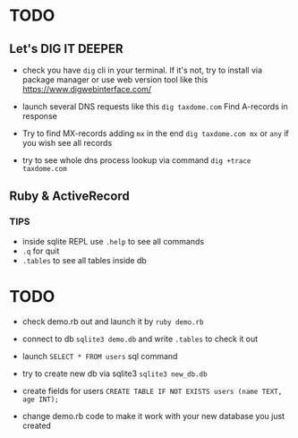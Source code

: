 
# TODO

## Let's DIG IT DEEPER

* check you have `dig` cli in your terminal. If it's not, try to install via package manager or use web version tool like this https://www.digwebinterface.com/

* launch several DNS requests like this `dig taxdome.com`
Find A-records in response

* Try to find MX-records adding `mx` in the end `dig taxdome.com mx` or `any` if you wish see all records

* try to see whole dns process lookup via command `dig +trace taxdome.com`



## Ruby & ActiveRecord
### TIPS

* inside sqlite REPL use `.help` to see all commands
* `.q` for quit
* `.tables` to see all tables inside db


# TODO

* check demo.rb out and launch it by `ruby demo.rb`

* connect to db `sqlite3 demo.db` and write `.tables` to check it out

* launch `SELECT * FROM users` sql command

* try to create new db via sqlite3 `sqlite3 new_db.db`

* create fields for users `CREATE TABLE IF NOT EXISTS users (name TEXT, age INT);`

* change demo.rb code to make it work with your new database you just created
